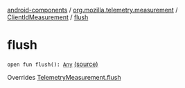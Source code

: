 [android-components](../../index.md) / [org.mozilla.telemetry.measurement](../index.md) / [ClientIdMeasurement](index.md) / [flush](./flush.md)

# flush

`open fun flush(): `[`Any`](https://kotlinlang.org/api/latest/jvm/stdlib/kotlin/-any/index.html) [(source)](https://github.com/mozilla-mobile/android-components/blob/master/components/service/telemetry/src/main/java/org/mozilla/telemetry/measurement/ClientIdMeasurement.java#L31)

Overrides [TelemetryMeasurement.flush](../-telemetry-measurement/flush.md)

